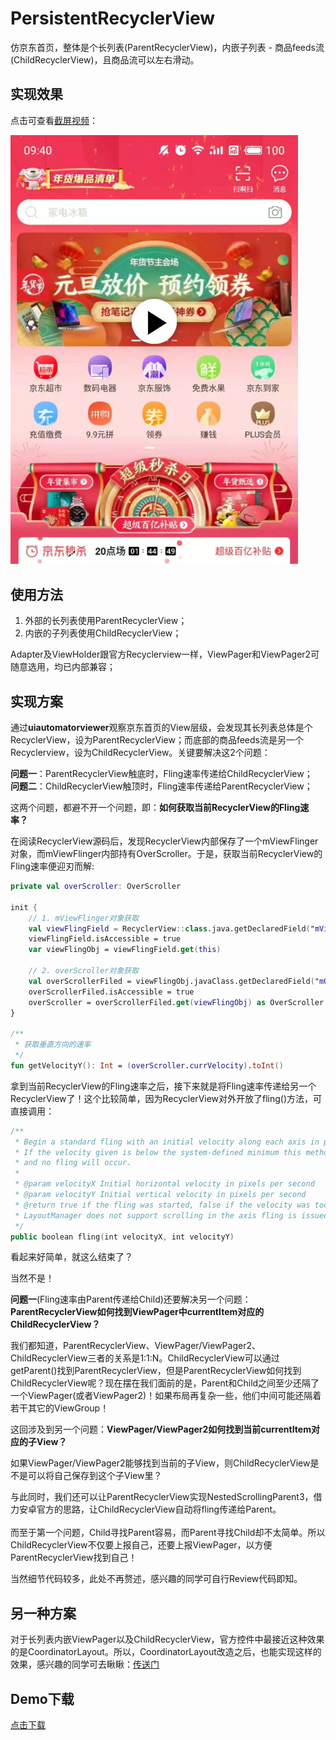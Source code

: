 # PersistentRecyclerView

仿京东首页，整体是个长列表(ParentRecyclerView)，内嵌子列表 - 商品feeds流(ChildRecyclerView)，且商品流可以左右滑动。

## 实现效果
点击可查看[截屏视频](http://sistone.top/capture/video.html?content=PersistentRecyclerView)：

<a href="http://sistone.top/capture/video.html?content=PersistentRecyclerView">
    <img src="capturedImage.jpg" width="460"/>
</a>

## 使用方法
1. 外部的长列表使用ParentRecyclerView；
2. 内嵌的子列表使用ChildRecyclerView；

Adapter及ViewHolder跟官方Recyclerview一样，ViewPager和ViewPager2可随意选用，均已内部兼容；

## 实现方案
通过**uiautomatorviewer**观察京东首页的View层级，会发现其长列表总体是个RecyclerView，设为ParentRecyclerView；而底部的商品feeds流是另一个Recyclerview，设为ChildRecyclerView。关键要解决这2个问题：

**问题一**：ParentRecyclerView触底时，Fling速率传递给ChildRecyclerView；<br/>
**问题二**：ChildRecyclerView触顶时，Fling速率传递给ParentRecyclerView；

这两个问题，都避不开一个问题，即：**如何获取当前RecyclerView的Fling速率？**

在阅读RecyclerView源码后，发现RecyclerView内部保存了一个mViewFlinger对象，而mViewFlinger内部持有OverScroller。于是，获取当前RecyclerView的Fling速率便迎刃而解: 

```kotlin
private val overScroller: OverScroller

init {
    // 1. mViewFlinger对象获取
    val viewFlingField = RecyclerView::class.java.getDeclaredField("mViewFlinger")
    viewFlingField.isAccessible = true
    var viewFlingObj = viewFlingField.get(this)

    // 2. overScroller对象获取
    val overScrollerFiled = viewFlingObj.javaClass.getDeclaredField("mOverScroller")
    overScrollerFiled.isAccessible = true
    overScroller = overScrollerFiled.get(viewFlingObj) as OverScroller
}

/**
 * 获取垂直方向的速率
 */
fun getVelocityY(): Int = (overScroller.currVelocity).toInt()

```

拿到当前RecyclerView的Fling速率之后，接下来就是将Fling速率传递给另一个RecyclerView了！这个比较简单，因为RecyclerView对外开放了fling()方法，可直接调用：
```kotlin
/**
 * Begin a standard fling with an initial velocity along each axis in pixels per second.
 * If the velocity given is below the system-defined minimum this method will return false
 * and no fling will occur.
 *
 * @param velocityX Initial horizontal velocity in pixels per second
 * @param velocityY Initial vertical velocity in pixels per second
 * @return true if the fling was started, false if the velocity was too low to fling or
 * LayoutManager does not support scrolling in the axis fling is issued.
 */
public boolean fling(int velocityX, int velocityY)
```

看起来好简单，就这么结束了？

当然不是！

**问题一**(Fling速率由Parent传递给Child)还要解决另一个问题：**ParentRecyclerView如何找到ViewPager中currentItem对应的ChildRecyclerView？**

我们都知道，ParentRecyclerView、ViewPager/ViewPager2、ChildRecyclerView三者的关系是1:1:N。ChildRecyclerView可以通过getParent()找到ParentRecyclerView，但是ParentRecyclerView如何找到ChildRecyclerView呢？现在摆在我们面前的是，Parent和Child之间至少还隔了一个ViewPager(或者ViewPager2)！如果布局再复杂一些，他们中间可能还隔着若干其它的ViewGroup！

这回涉及到另一个问题：**ViewPager/ViewPager2如何找到当前currentItem对应的子View？**

如果ViewPager/ViewPager2能够找到当前的子View，则ChildRecyclerView是不是可以将自己保存到这个子View里？



与此同时，我们还可以让ParentRecyclerView实现NestedScrollingParent3，借力安卓官方的思路，让ChildRecyclerView自动将fling传递给Parent。<br/><br/>
而至于第一个问题，Child寻找Parent容易，而Parent寻找Child却不太简单。所以ChildRecyclerView不仅要上报自己，还要上报ViewPager，以方便ParentRecyclerView找到自己！

当然细节代码较多，此处不再赘述，感兴趣的同学可自行Review代码即知。

## 另一种方案
对于长列表内嵌ViewPager以及ChildRecyclerView，官方控件中最接近这种效果的是CoordinatorLayout。所以，CoordinatorLayout改造之后，也能实现这样的效果，感兴趣的同学可去瞅瞅：[传送门](https://github.com/xmuSistone/PersistentCoordinatorLayout)

## Demo下载
[点击下载](https://github.com/xmuSistone/PersistentRecyclerView/blob/master/PersistentRecyclerView.apk?raw=true)
